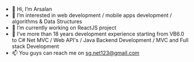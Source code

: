 - 👋 Hi, I’m Arsalan
- 👀 I’m interested in web development / mobile apps development / algorithms & Data Structures
- 🌱 I’m currently working on ReactJS project
- 💞️ I’ve more than 18 years development experience starting from VB6.0 to C# Net MVC / Web API's / Java Backend Development / MVC and Full stack Development
- 📫 You guys can reach me on sg.net123@gmail.com

<!---
screamingeagles/screamingeagles is a ✨ special ✨ repository because its `README.md` (this file) appears on your GitHub profile.
You can click the Preview link to take a look at your changes.
--->

